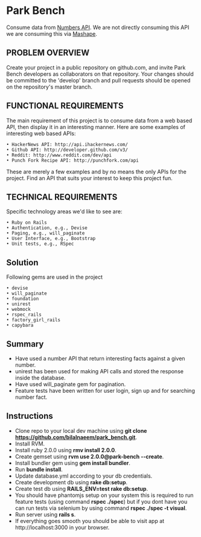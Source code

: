 Park Bench
==========
Consume data from [Numbers API](http://numbersapi.com). We are not directly consuming this API we are
consuming this via [Mashape](http://mashape.com).

PROBLEM OVERVIEW
----------------
Create your project in a public repository on github.com, and invite Park Bench developers as collaborators on
that repository. Your changes should be committed to the 'develop' branch and pull requests should be opened on
the repository's master branch.

FUNCTIONAL REQUIREMENTS
-----------------------
The main requirement of this project is to consume data from a web based API, then display it in an interesting manner.
Here are some examples of interesting web based APIs:

    • HackerNews API: http://api.ihackernews.com/
    • Github API: http://developer.github.com/v3/
    • Reddit: http://www.reddit.com/dev/api
    • Punch Fork Recipe API: http://punchfork.com/api

These are merely a few examples and by no means the only APIs for the project. Find an API that suits your
interest to keep this project fun.

TECHNICAL REQUIREMENTS
----------------------
Specific technology areas we'd like to see are:

    • Ruby on Rails
    • Authentication, e.g., Devise
    • Paging, e.g., will_paginate
    • User Interface, e.g., Bootstrap
    • Unit tests, e.g., RSpec

Solution
--------

Following gems are used in the project

    • devise
    • will_paginate
    • foundation
    • unirest
    • webmock
    • rspec_rails
    • factory_girl_rails
    • capybara

Summary
-------
* Have used a number API that return interesting facts against a given number.
* unirest has been used for making API calls and stored the response inside the database.
* Have used will_paginate gem for pagination.
* Feature tests have been written for user login, sign up and for searching number fact.

Instructions
------------
* Clone repo to your local dev machine using **git clone https://github.com/bilalnaeem/park_bench.git**.
* Install RVM.
* Install ruby 2.0.0 using **rmv install 2.0.0**.
* Create gemset using **rvm use 2.0.0@park-bench --create**.
* Install bundler gem using **gem install bundler**.
* Run **bundle install**.
* Update database.yml according to your db credentials.
* Create development db using **rake db:setup**.
* Create test db using **RAILS_ENV=test rake db:setup**.
* You should have phantomjs setup on your system this is required to run feature tests (using command **rspec ./spec**) but if you dont have you can run tests via selenium by using command **rspec ./spec -t visual**.
* Run server using **rails s**.
* If everything goes smooth you should be able to visit app at http://localhost:3000 in your browser.